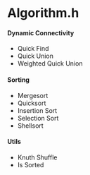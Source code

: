 # Algorithm.h

#### Dynamic Connectivity

- Quick Find
- Quick Union
- Weighted Quick Union


#### Sorting

- Mergesort
- Quicksort
- Insertion Sort
- Selection Sort
- Shellsort


#### Utils

- Knuth Shuffle
- Is Sorted
